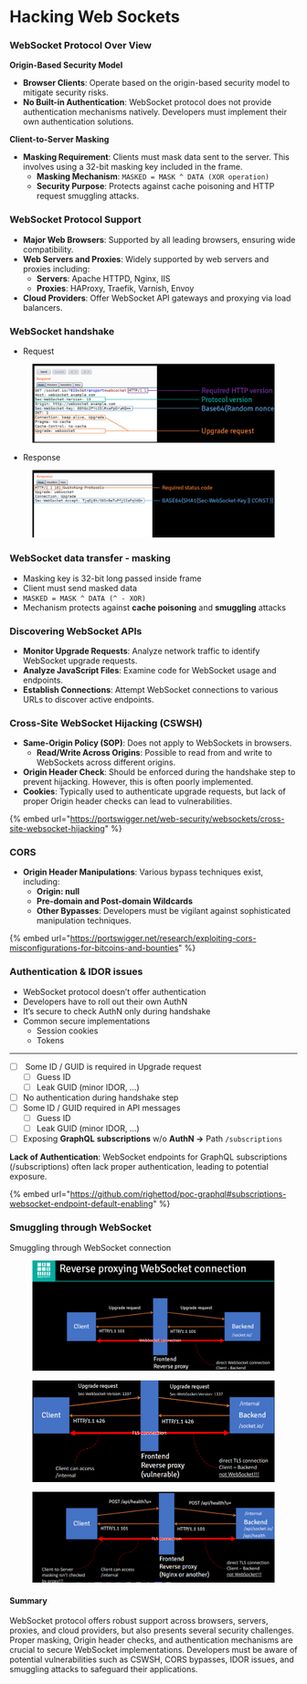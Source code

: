 # Hacking Web Sockets

### WebSocket Protocol Over View

**Origin-Based Security Model**

* **Browser Clients**: Operate based on the origin-based security model to mitigate security risks.
* **No Built-in Authentication**: WebSocket protocol does not provide authentication mechanisms natively. Developers must implement their own authentication solutions.

**Client-to-Server Masking**

* **Masking Requirement**: Clients must mask data sent to the server. This involves using a 32-bit masking key included in the frame.
  * **Masking Mechanism**: `MASKED = MASK ^ DATA (XOR operation)`
  * **Security Purpose**: Protects against cache poisoning and HTTP request smuggling attacks.

### WebSocket Protocol Support

* **Major Web Browsers**: Supported by all leading browsers, ensuring wide compatibility.
* **Web Servers and Proxies**: Widely supported by web servers and proxies including:
  * **Servers**: Apache HTTPD, Nginx, IIS
  * **Proxies**: HAProxy, Traefik, Varnish, Envoy
* **Cloud Providers**: Offer WebSocket API gateways and proxying via load balancers.

### WebSocket handshake

* Request

<figure><img src="../.gitbook/assets/image (88).png" alt=""><figcaption></figcaption></figure>

* Response

<figure><img src="../.gitbook/assets/image (1) (2).png" alt=""><figcaption></figcaption></figure>

### WebSocket data transfer - masking

* Masking key is 32-bit long passed inside frame&#x20;
* Client must send masked data &#x20;
* `MASKED = MASK ^ DATA (^ - XOR)`&#x20;
* Mechanism protects against **cache poisoning** and **smuggling** attacks

### Discovering WebSocket APIs

* **Monitor Upgrade Requests**: Analyze network traffic to identify WebSocket upgrade requests.
* **Analyze JavaScript Files**: Examine code for WebSocket usage and endpoints.
* **Establish Connections**: Attempt WebSocket connections to various URLs to discover active endpoints.

### Cross-Site WebSocket Hijacking (CSWSH)

* **Same-Origin Policy (SOP)**: Does not apply to WebSockets in browsers.
  * **Read/Write Across Origins**: Possible to read from and write to WebSockets across different origins.
* **Origin Header Check**: Should be enforced during the handshake step to prevent hijacking. However, this is often poorly implemented.
* **Cookies**: Typically used to authenticate upgrade requests, but lack of proper Origin header checks can lead to vulnerabilities.

{% embed url="https://portswigger.net/web-security/websockets/cross-site-websocket-hijacking" %}

### CORS

* **Origin Header Manipulations**: Various bypass techniques exist, including:
  * **Origin: null**
  * **Pre-domain and Post-domain Wildcards**
  * **Other Bypasses**: Developers must be vigilant against sophisticated manipulation techniques.

{% embed url="https://portswigger.net/research/exploiting-cors-misconfigurations-for-bitcoins-and-bounties" %}

### Authentication & IDOR issues

* WebSocket protocol doesn’t offer authentication&#x20;
* Developers have to roll out their own AuthN&#x20;
* It’s secure to check AuthN only during handshake&#x20;
* Common secure implementations&#x20;
  * Session cookies&#x20;
  * Tokens

***

* [ ] &#x20;Some ID / GUID is required in Upgrade request
  * [ ] Guess ID&#x20;
  * [ ] Leak GUID (minor IDOR, …)
* [ ] No authentication during handshake step&#x20;
* [ ] Some ID / GUID required in API messages&#x20;
  * [ ] Guess ID&#x20;
  * [ ] Leak GUID (minor IDOR, …)
* [ ] Exposing **GraphQL** **subscriptions** w/o **AuthN ->** Path `/subscriptions`

**Lack of Authentication**: WebSocket endpoints for GraphQL subscriptions (/subscriptions) often lack proper authentication, leading to potential exposure.

{% embed url="https://github.com/righettod/poc-graphql#subscriptions-websocket-endpoint-default-enabling" %}

### Smuggling through WebSocket

Smuggling through WebSocket connection

<figure><img src="../.gitbook/assets/image (2) (2).png" alt=""><figcaption></figcaption></figure>

<figure><img src="../.gitbook/assets/image (3) (2).png" alt=""><figcaption></figcaption></figure>

<figure><img src="../.gitbook/assets/image (4) (3).png" alt=""><figcaption></figcaption></figure>

#### Summary

WebSocket protocol offers robust support across browsers, servers, proxies, and cloud providers, but also presents several security challenges. Proper masking, Origin header checks, and authentication mechanisms are crucial to secure WebSocket implementations. Developers must be aware of potential vulnerabilities such as CSWSH, CORS bypasses, IDOR issues, and smuggling attacks to safeguard their applications.

